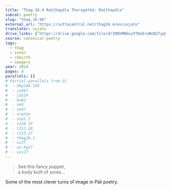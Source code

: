 ```yaml
---
title: "Thag 16.4 Raṭṭhapāla Theragāthā: Raṭṭhapāla"
subcat: poetry
slug: "thag.16.04"
external_url: "https://suttacentral.net/thag16.4/en/sujato"
translator: sujato
drive_links: ["https://drive.google.com/file/d/1M0hMWboyVTNuDreBnB2Tyq5qAVJh01KN/view?usp=drivesdk"]
course: canonical-poetry
tags:
  - thag
  - inner
  - rebirth
  - imagery
year: 2014
pages: 4
parallels: []
# Partial parallels from SC
#  - dhp146-156
#  - ja467
#  - ja524
#  - mn82
#  - ne9
#  - ne37
#  - orphan
#  - snp1.3
#  - t210.19
#  - t212.28
#  - t213.27
#  - thag20.1
#  - uv27
#  - uv-kg27
#  - uvs27
---
```


> See this fancy puppet,  
a body built of sores...

Some of the most clever turns of image in Pāli poetry.
